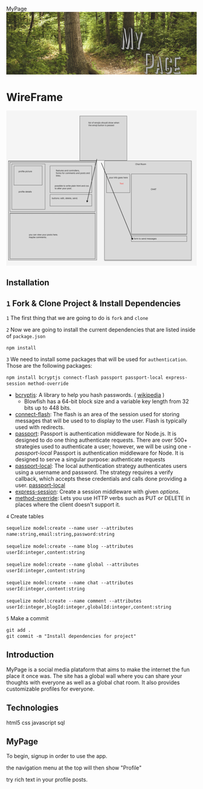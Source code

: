 MyPage
![alt text](./public/assets/banner.png)


# WireFrame
![alt text](./public/assets/Screen%20Shot%202022-09-17%20at%203.30.30%20PM.png)

## Installation


## `1` Fork & Clone Project & Install Dependencies
`1` The first thing that we are going to do is `fork` and `clone`

`2` Now we are going to install the current dependencies that are listed inside of `package.json`
```text
npm install
```

`3` We need to install some packages that will be used for `authentication`. Those are the following packages:

```text
npm install bcryptjs connect-flash passport passport-local express-session method-override
```
-  [bcryptjs](https://www.npmjs.com/package/bcryptjs): A library to help you hash passwords. ( [wikipedia](https://en.wikipedia.org/wiki/Bcrypt) ) 
    - Blowfish has a 64-bit block size and a variable key length from 32 bits up to 448 bits.
- [connect-flash](https://github.com/jaredhanson/connect-flash): The flash is an area of the session used for storing messages that will be used to to display to the user. Flash is typically used with redirects.
- [passport](https://www.passportjs.org/docs/): Passport is authentication middleware for Node.js. It is designed to do one thing authenticate requests. There are over 500+ strategies used to authenticate a user; however, we will be using one - *passport-local* Passport is authentication middleware for Node. It is designed to serve a singular purpose: authenticate requests
- [passport-local](http://www.passportjs.org/packages/passport-local/): The local authentication strategy authenticates users using a username and password. The strategy requires a verify callback, which accepts these credentials and calls done providing a user. [passport-local](http://www.passportjs.org/packages/passport-local/)
- [express-session](https://github.com/expressjs/session): Create a session middleware with given *options*.
- [method-override](https://github.com/expressjs/method-override): Lets you use HTTP verbs such as PUT or DELETE in places where the client doesn't support it.

`4` Create tables
```text
sequelize model:create --name user --attributes name:string,email:string,password:string

sequelize model:create --name blog --attributes userId:integer,content:string

sequelize model:create --name global --attributes userId:integer,content:string

sequelize model:create --name chat --attributes userId:integer,content:string

sequelize model:create --name comment --attributes userId:integer,blogId:integer,globalId:integer,content:string
```

`5` Make a commit

```text
git add .
git commit -m "Install dependencies for project"
```

## Introduction

MyPage is a social media plataform that aims to make the internet the fun place it once was.
The site has a global wall where you can share your thoughts with everyone as well as a global chat room.
It also provides customizable profiles for everyone.

## Technologies
html5
css
javascript
sql

## MyPage
To begin, signup in order to use the app.

the navigation menu at the top will then show "Profile"

try rich text in your profile posts.

